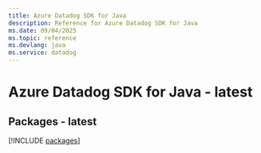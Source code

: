 ```yaml
---
title: Azure Datadog SDK for Java
description: Reference for Azure Datadog SDK for Java
ms.date: 09/04/2025
ms.topic: reference
ms.devlang: java
ms.service: datadog
---
```

# Azure Datadog SDK for Java - latest
## Packages - latest
[!INCLUDE [packages](datadog-index.md)]
